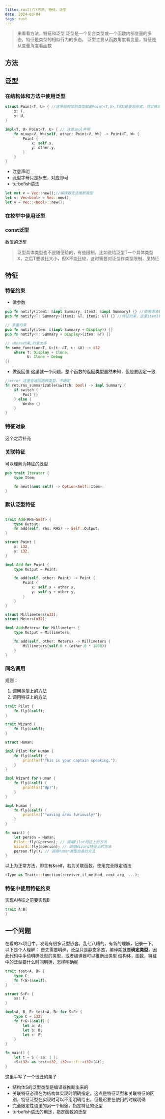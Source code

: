 ```yaml
---
title: rust(六)方法、特征、泛型
date: 2024-03-04 
tags: rust
---
```

> 来看看方法，特征和泛型
> 泛型是一个复合类型或一个函数内部变量的多态，特征是类型的相似行为的多态。
> 泛型主要从函数角度看变量，特征是从变量角度看函数
<!--more-->

## 方法
## 泛型
### 在结构体和方法中使用泛型
```rust
struct Point<T, U> { //这里结构体的类型就是Point<T,U>,T和U是表现形式，可以换成其他的！
    x: T,
    y: U,
}

impl<T, U> Point<T, U> { // 注意impl声明
    fn mixup<V, W>(self, other: Point<V, W>) -> Point<T, W> {
        Point {
            x: self.x,
            y: other.y,
        }
    }
}
```
- 注意声明
- 泛型字母只是标志，对应即可
- turbofish语法
```rust
let mut v = Vec::new();//编译器无法推断类型
let v: Vec<bool> = Vec::new();
let v = Vec::<bool>::new();
```

### 在枚举中使用泛型
### const泛型
数值的泛型

> 泛型具体类型也不是随便给的，有些限制，比如说给泛型T一个具体类型X，之后T要做比大小，但X不能比较，这时需要对泛型作类型限制，见特征

## 特征

### 特征约束
- 做参数
```rust
pub fn notify(item1: &impl Summary, item2: &impl Summary) {} //使用语法糖
pub fn notify<T: Summary>(item1: &T, item2: &T) {} //特征约束，这里item1和item2是同一类型

// 多重约束
pub fn notify(item: &(impl Summary + Display)) {}
pub fn notify<T: Summary + Display>(item: &T) {}

// where约束,约束太多
fn some_function<T, U>(t: &T, u: &U) -> i32
    where T: Display + Clone,
          U: Clone + Debug
{}
```
- 做返回值
这里就一个问题，整个函数的返回类型虽然未知，但是要固定一致
```rust
//error 这里会返回两种类型，不确定
fn returns_summarizable(switch: bool) -> impl Summary {
    if switch {
        Post {}
    } else {
        Weibo {}
    }
}
```

### 特征对象
这个之后补充

### 关联特征
可以理解为特征的泛型
```rust
pub trait Iterator {
    type Item;

    fn next(&mut self) -> Option<Self::Item>;
}
```
### 默认泛型特征
```rust

trait Add<RHS=Self> {
    type Output;
    fn add(self, rhs: RHS) -> Self::Output;
}

struct Point {
    x: i32,
    y: i32,
}

impl Add for Point {
    type Output = Point;

    fn add(self, other: Point) -> Point {
        Point {
            x: self.x + other.x,
            y: self.y + other.y,
        }
    }
}
```
```rust
struct Millimeters(u32);
struct Meters(u32);

impl Add<Meters> for Millimeters {
    type Output = Millimeters;

    fn add(self, other: Meters) -> Millimeters {
        Millimeters(self.0 + (other.0 * 1000))
    }
}

```

### 同名调用
规则：
1. 调用类型上的方法
2. 调用特征上的方法
```rust
trait Pilot {
    fn fly(&self);
}

trait Wizard {
    fn fly(&self);
}

struct Human;

impl Pilot for Human {
    fn fly(&self) {
        println!("This is your captain speaking.");
    }
}

impl Wizard for Human {
    fn fly(&self) {
        println!("Up!");
    }
}

impl Human {
    fn fly(&self) {
        println!("*waving arms furiously*");
    }
}

fn main() {
    let person = Human;
    Pilot::fly(&person); // 调用Pilot特征上的方法
    Wizard::fly(&person); // 调用Wizard特征上的方法
    person.fly(); // 调用Human类型自身的方法
}
```
以上为正常方法，即含有&self，若为关联函数，使用完全限定语法
```rust
<Type as Trait>::function(receiver_if_method, next_arg, ...);
```
### 特征中使用特征约束
实现A特征之前要实现B
```rust
trait A:B{
}
```

## 一个问题
在看的zk项目中，发现有很多泛型嵌套，乱七八糟的，有新的理解，记录一下。
以下是个人理解：
首先需要明确，泛型只是静态多态，编译期就要**确定类型**，因此代码中手动明确泛型的类型，或者编译器可以推断出类型
结构体，函数，特征中的泛型要什么时间明确，怎样明确呢
```rust
trait test<A, B> {
    type C;
    fn f<G>(&self);
}

struct S<F> {
    sa: F,
}

impl<A, B, F> test<A, B> for S<F> {
    type C = i32;
    fn f<G>(&self) {
        let a: A;
        let b: B;
        let c: F;
    }
}

fn main() {
    let t = S { sa: 1 };
    <S<i32> as test<i32, i32>>::f::<i32>(&t);
}
``` 
这里手写了一个很丑的栗子
- 结构体S的泛型类型是编译器推断出来的
- 关联特征必须在为结构体实现时明确指定，这点是特征泛型和关联特征的区别，特征泛型在实现时可以不用明确给出，但最迟要在使用的时候明确
- 完全限定性语法的另一个用途，指定特征的泛型
- turbofish语法的用途，指定函数的泛型